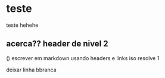 # teste
teste hehehe
## acerca?? header de nivel 2
() escrever em markdown usando headers e links
iso resolve 1

deixar linha bbranca
